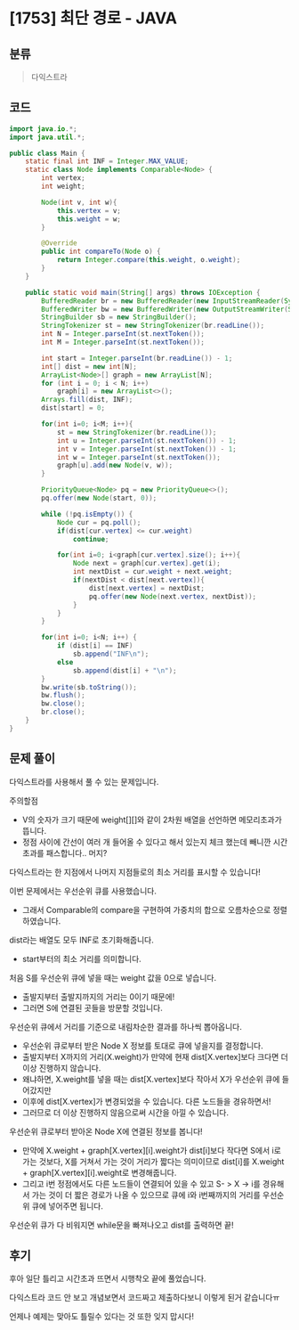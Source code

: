 # [1753] 최단 경로 - JAVA

## 분류
> 다익스트라

## 코드
```java
import java.io.*;
import java.util.*;

public class Main {
    static final int INF = Integer.MAX_VALUE;
    static class Node implements Comparable<Node> {
        int vertex;
        int weight;

        Node(int v, int w){
            this.vertex = v;
            this.weight = w;
        }

        @Override
        public int compareTo(Node o) {
            return Integer.compare(this.weight, o.weight);
        }
    }

    public static void main(String[] args) throws IOException {
        BufferedReader br = new BufferedReader(new InputStreamReader(System.in));
        BufferedWriter bw = new BufferedWriter(new OutputStreamWriter(System.out));
        StringBuilder sb = new StringBuilder();
        StringTokenizer st = new StringTokenizer(br.readLine());
        int N = Integer.parseInt(st.nextToken());
        int M = Integer.parseInt(st.nextToken());

        int start = Integer.parseInt(br.readLine()) - 1;
        int[] dist = new int[N];
        ArrayList<Node>[] graph = new ArrayList[N];
        for (int i = 0; i < N; i++)
            graph[i] = new ArrayList<>();
        Arrays.fill(dist, INF);
        dist[start] = 0;

        for(int i=0; i<M; i++){
            st = new StringTokenizer(br.readLine());
            int u = Integer.parseInt(st.nextToken()) - 1;
            int v = Integer.parseInt(st.nextToken()) - 1;
            int w = Integer.parseInt(st.nextToken());
            graph[u].add(new Node(v, w));
        }

        PriorityQueue<Node> pq = new PriorityQueue<>();
        pq.offer(new Node(start, 0));

        while (!pq.isEmpty()) {
            Node cur = pq.poll();
            if(dist[cur.vertex] <= cur.weight)
                continue;

            for(int i=0; i<graph[cur.vertex].size(); i++){
                Node next = graph[cur.vertex].get(i);
                int nextDist = cur.weight + next.weight;
                if(nextDist < dist[next.vertex]){
                    dist[next.vertex] = nextDist;
                    pq.offer(new Node(next.vertex, nextDist));
                }
            }
        }

        for(int i=0; i<N; i++) {
            if (dist[i] == INF)
                sb.append("INF\n");
            else
                sb.append(dist[i] + "\n");
        }
        bw.write(sb.toString());
        bw.flush();
        bw.close();
        br.close();
    }
}
```

## 문제 풀이
다익스트라를 사용해서 풀 수 있는 문제입니다.

주의할점
   - V의 숫자가 크기 때문에 weight[][]와 같이 2차원 배열을 선언하면 메모리초과가 뜹니다.
   - 정점 사이에 간선이 여러 개 들어올 수 있다고 해서 있는지 체크 했는데 빼니깐 시간 초과를 패스합니다.. 머지?

다익스트라는 한 지점에서 나머지 지점들로의 최소 거리를 표시할 수 있습니다!

이번 문제에서는 우선순위 큐를 사용했습니다.
   - 그래서 Comparable의 compare을 구현하여 가중치의 합으로 오름차순으로 정렬하였습니다.

dist라는 배열도 모두 INF로 초기화해줍니다.
   - start부터의 최소 거리를 의미합니다.

처음 S를 우선순위 큐에 넣을 때는 weight 값을 0으로 넣습니다.
   - 출발지부터 출발지까지의 거리는 0이기 때문에!
   - 그러면 S에 연결된 곳들을 방문할 것입니다.

우선순위 큐에서 거리를 기준으로 내림차순한 결과를 하나씩 뽑아옵니다.
   - 우선순위 큐로부터 받은 Node X 정보를 토대로 큐에 넣을지를 결정합니다.
   - 출발지부터 X까지의 거리(X.weight)가 만약에 현재 dist[X.vertex]보다 크다면 더 이상 진행하지 않습니다.
   - 왜냐하면, X.weight를 넣을 때는 dist[X.vertex]보다 작아서 X가 우선순위 큐에 들어갔지만
   - 이후에 dist[X.vertex]가 변경되었을 수 있습니다. 다른 노드들을 경유하면서!
   - 그러므로 더 이상 진행하지 않음으로써 시간을 아낄 수 있습니다.

우선순위 큐로부터 받아온 Node X에 연결된 정보를 봅니다!
   - 만약에 X.weight + graph[X.vertex][i].weight가 dist[i]보다 작다면 S에서 i로 가는 것보다, X를 거쳐서 가는 것이 거리가 짧다는 의미이므로 dist[i]를 X.weight + graph[X.vertex][i].weight로 변경해줍니다.
   - 그리고 i번 정점에서도 다른 노드들이 연결되어 있을 수 있고 S- > X -> i를 경유해서 가는 것이 더 짧은 경로가 나올 수 있으므로 큐에 i와 i번째까지의 거리를 우선순위 큐에 넣어주면 됩니다.

우선순위 큐가 다 비워지면 while문을 빠져나오고 dist를 출력하면 끝!

## 후기
후아 일단 틀리고 시간초과 뜨면서 시행착오 끝에 풀었습니다.

다익스트라 코드 안 보고 개념보면서 코드짜고 제출하다보니 이렇게 된거 같습니다ㅠ

언제나 예제는 맞아도 틀릴수 있다는 것 또한 잊지 맙시다!